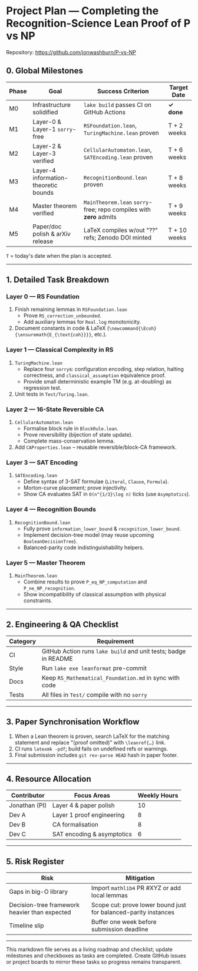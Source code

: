# Project Plan — Completing the Recognition-Science Lean Proof of P vs NP

Repository: <https://github.com/jonwashburn/P-vs-NP>

## 0. Global Milestones

| Phase | Goal | Success Criterion | Target Date |
|-------|------|------------------|-------------|
| M0 | Infrastructure solidified | `lake build` passes CI on GitHub Actions | **✓ done** |
| M1 | Layer-0 & Layer-1 `sorry`-free | `RSFoundation.lean`, `TuringMachine.lean` proven | T + 2 weeks |
| M2 | Layer-2 & Layer-3 verified | `CellularAutomaton.lean`, `SATEncoding.lean` proven | T + 6 weeks |
| M3 | Layer-4 information-theoretic bounds | `RecognitionBound.lean` proven | T + 8 weeks |
| M4 | Master theorem verified | `MainTheorem.lean` `sorry`-free; repo compiles with **zero** admits | T + 9 weeks |
| M5 | Paper/doc polish & arXiv release | LaTeX compiles w/out "??" refs; Zenodo DOI minted | T + 10 weeks |

`T` = today's date when the plan is accepted.

---

## 1. Detailed Task Breakdown

### Layer 0 — RS Foundation
1. Finish remaining lemmas in `RSFoundation.lean`
   * Prove `RS_correction_unbounded`.
   * Add auxiliary lemmas for `Real.log` monotonicity.
2. Document constants in code & LaTeX (`\newcommand{\Ecoh}{\ensuremath{E_{\text{coh}}}}`, etc.).

### Layer 1 — Classical Complexity in RS
1. `TuringMachine.lean`
   * Replace four `sorry`s: configuration encoding, step relation, halting correctness, and `classical_assumption` equivalence proof.
   * Provide small deterministic example TM (e.g.
at-doubling) as regression test.
2. Unit tests in `Test/Turing.lean`.

### Layer 2 — 16-State Reversible CA
1. `CellularAutomaton.lean`
   * Formalise block rule in `BlockRule.lean`.
   * Prove reversibility (bijection of state update).
   * Complete mass-conservation lemma.
2. Add `CAProperties.lean` – reusable reversible/block-CA framework.

### Layer 3 — SAT Encoding
1. `SATEncoding.lean`
   * Define syntax of 3-SAT formulae (`Literal`, `Clause`, `Formula`).
   * Morton-curve placement; prove injectivity.
   * Show CA evaluates SAT in `O(n^{1/3}\log n)` ticks (use `Asymptotics`).

### Layer 4 — Recognition Bounds
1. `RecognitionBound.lean`
   * Fully prove `information_lower_bound` & `recognition_lower_bound`.
   * Implement decision-tree model (may reuse upcoming `BooleanDecisionTree`).
   * Balanced-parity code indistinguishability helpers.

### Layer 5 — Master Theorem
1. `MainTheorem.lean`
   * Combine results to prove `P_eq_NP_computation` and `P_ne_NP_recognition`.
   * Show incompatibility of classical assumption with physical constraints.

---

## 2. Engineering & QA Checklist

| Category | Requirement |
|----------|-------------|
| CI | GitHub Action runs `lake build` and unit tests; badge in README |
| Style | Run `lake exe leanformat` pre-commit |
| Docs | Keep `RS_Mathematical_Foundation.md` in sync with code |
| Tests | All files in `Test/` compile with no `sorry` |

---

## 3. Paper Synchronisation Workflow

1. When a Lean theorem is proven, search LaTeX for the matching statement and replace "(proof omitted)" with `\leanref{…}` link.
2. CI runs `latexmk -pdf`; build fails on undefined refs or warnings.
3. Final submission includes `git rev-parse HEAD` hash in paper footer.

---

## 4. Resource Allocation

| Contributor | Focus Areas | Weekly Hours |
|-------------|-------------|--------------|
| Jonathan (PI) | Layer 4 & paper polish | 10 |
| Dev A | Layer 1 proof engineering | 8 |
| Dev B | CA formalisation | 8 |
| Dev C | SAT encoding & asymptotics | 6 |

---

## 5. Risk Register

| Risk | Mitigation |
|------|-----------|
| Gaps in big-O library | Import `mathlib4` PR #XYZ or add local lemmas |
| Decision-tree framework heavier than expected | Scope cut: prove lower bound just for balanced-parity instances |
| Timeline slip | Buffer one week before submission deadline |

---

This markdown file serves as a living roadmap and checklist; update milestones and checkboxes as tasks are completed.  Create GitHub issues or project boards to mirror these tasks so progress remains transparent. 